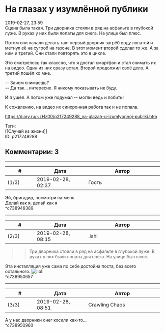 На глазах у изумлённой публики
==============================

  
2019-02-27, 23:59  
 Сцена была такая. Три дворника стояли в ряд на асфальте в глубокой луже. В руках у них были лопаты для снега. На улице был плюс.   
   
 Потом они начали делать так: первый дворник загрёб воду лопатой и метнул её на сугроб на газоне. В этот момент второй сделал то же. А за ним и третий. Они стали повторять это в цикле.   
   
 Это смотрелось так классно, что я достал смартфон и стал снимать их на видео. Один из них сразу встал. Второй продолжил своё дело. А третий пошёл ко мне.   
   
 -- Зачем снимаешь?   
 -- Да так... интересно. Я никому показывать не буду.   
   
 И я ушёл. А потом уже подумал -- могли ведь и побить!   
   
 К сожалению, на видео их синхронная работа так и не попала.   
  
<https://diary.ru/~zHz00/p217249288_na-glazah-u-izumlyonnoj-publiki.htm>  
  
Теги:  
[[Случай из жизни]]  
ID: p217249288  


Комментарии: 3
--------------

  


---



|         #         |              Дата              |                     Автор                     |           ID           |
| --- | --- | --- | --- |
| (1/3) | 2019-02-28, 02:37 | Гость | c738949386 |

  
 Эй, бригадир, посмотри на меня   
 Делай как я, делай как я   
 ^c738949386

---



|         #         |              Дата              |                     Автор                     |           ID           |
| --- | --- | --- | --- |
| (2/3) | 2019-02-28, 08:15 | .ishi | c738950657 |

  
 >> Три дворника стояли в ряд на асфальте в глубокой луже. В руках у них были лопаты для снега. На улице был плюс.   
   
 Эта инсталляция уже сама по себе достойна поста, без всего остального. ![:lol:](http://static.diary.ru/picture/1135.gif)   
 ^c738950657

---



|         #         |              Дата              |                     Автор                     |           ID           |
| --- | --- | --- | --- |
| (3/3) | 2019-02-28, 08:51 | Crawling Chaos | c738950960 |

  
 А у нас дворники снег косили как-то...   
 ^c738950960